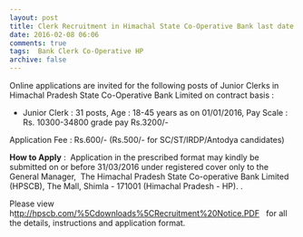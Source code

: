 ```yaml
---
layout: post
title: Clerk Recruitment in Himachal State Co-Operative Bank last date 31st March-2016   
date: 2016-02-08 06:06
comments: true
tags:  Bank Clerk Co-Operative HP 
archive: false
---
```

Online applications are invited for the following posts of Junior Clerks in Himachal Pradesh State Co-Operative Bank Limited on contract basis :
 


- Junior Clerk : 31 posts, Age : 18-45 years as on 01/01/2016, Pay Scale : Rs. 10300-34800 grade pay Rs.3200/-

Application Fee : Rs.600/- (Rs.500/- for SC/ST/IRDP/Antodya candidates)  

**How to Apply** :  Application in the prescribed format may kindly be submitted on or before 31/03/2016 under registered cover only to the General Manager,  The Himachal Pradesh State Co-operative Bank Limited (HPSCB), The Mall, Shimla - 171001 (Himachal Pradesh - HP). . 

Please view h<ttp://hpscb.com/%5Cdownloads%5CRecruitment%20Notice.PDF>   for all the details, instructions and application format.



